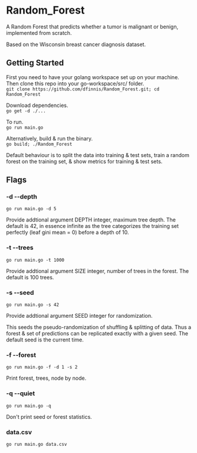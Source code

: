 # Random_Forest

A Random Forest that predicts whether a tumor is malignant or benign, implemented from scratch.

Based on the Wisconsin breast cancer diagnosis dataset.


## Getting Started

First you need to have your golang workspace set up on your machine.
Then clone this repo into your go-workspace/src/ folder. <br>
```git clone https://github.com/dfinnis/Random_Forest.git; cd Random_Forest```

Download dependencies. <br>
```go get -d ./...```

To run. <br>
```go run main.go```

Alternatively, build & run the binary. <br>
```go build; ./Random_Forest```

Default behaviour is to split the data into training & test sets, train a random forest on the training set, & show metrics for training & test sets.


## Flags

### -d --depth

```go run main.go -d 5```

Provide addtional argument DEPTH integer, maximum tree depth.
The default is 42, in essence infinite as the tree categorizes the training set perfectly (leaf gini mean = 0) before a depth of 10.


### -t --trees

```go run main.go -t 1000```

Provide addtional argument SIZE integer, number of trees in the forest. The default is 100 trees.


### -s --seed

```go run main.go -s 42```

Provide addtional argument SEED integer for randomization.

This seeds the pseudo-randomization of shuffling & splitting of data.
Thus a forest & set of predictions can be replicated exactly with a given seed.
The default seed is the current time.


### -f --forest

```go run main.go -f -d 1 -s 2```

Print forest, trees, node by node.


### -q --quiet

```go run main.go -q```

Don't print seed or forest statistics.


### data.csv

```go run main.go data.csv```

